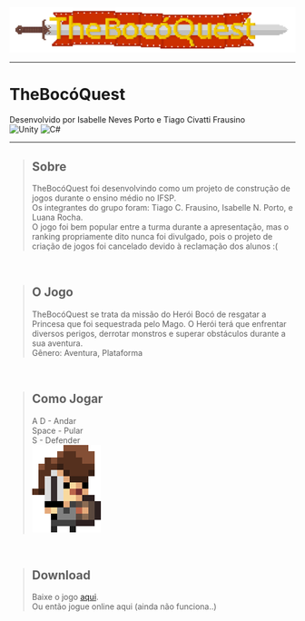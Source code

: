 <center>
	<img src="images/Logo.png" width=1058 alt="TheBocoQuest Logo"/>
</center>

---

# TheBocóQuest
Desenvolvido por Isabelle Neves Porto e Tiago Civatti Frausino  
![Unity](https://img.shields.io/badge/Unity-ffffff?logo=Unity&logoColor=black&style=for-the-badge)
![C#](https://img.shields.io/badge/C%20Sharp-239120?logo=csharp&style=for-the-badge)

---

> ## Sobre
> TheBocóQuest foi desenvolvindo como um projeto de construção de jogos durante o ensino médio no IFSP.  
> Os integrantes do grupo foram: Tiago C. Frausino, Isabelle N. Porto, e Luana Rocha.  
> O jogo foi bem popular entre a turma durante a apresentação, mas o ranking propriamente dito nunca foi divulgado, pois o projeto de criação de jogos foi cancelado devido à reclamação dos alunos :(

<br>

> ## O Jogo
> TheBocóQuest se trata da missão do Herói Bocó de resgatar a Princesa que foi sequestrada pelo Mago. O Herói terá que enfrentar diversos perigos, derrotar monstros e superar obstáculos durante a sua aventura.  
> Gênero: Aventura, Plataforma

<br>

> ## Como Jogar
> A D - Andar  
> Space - Pular  
> S - Defender 
> <br>
> <img src="images/player.png" width=121 alt="Hero">

<br>

> ## Download
> Baixe o jogo [aqui](https://raw.github.com/IsabelleNP/TheBocoQuest/main/TheBocoQuest.exe).  
> Ou então jogue online aqui (ainda não funciona..)

